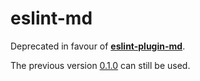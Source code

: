 # eslint-md

Deprecated in favour of [**eslint-plugin-md**](https://github.com/eslint/eslint-plugin-markdown).

The previous version [0.1.0](https://github.com/wooorm/eslint-md/commit/687c6e7)
can still be used.
